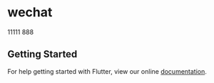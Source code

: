 # wechat

11111
888

## Getting Started

For help getting started with Flutter, view our online
[documentation](https://flutter.io/).

